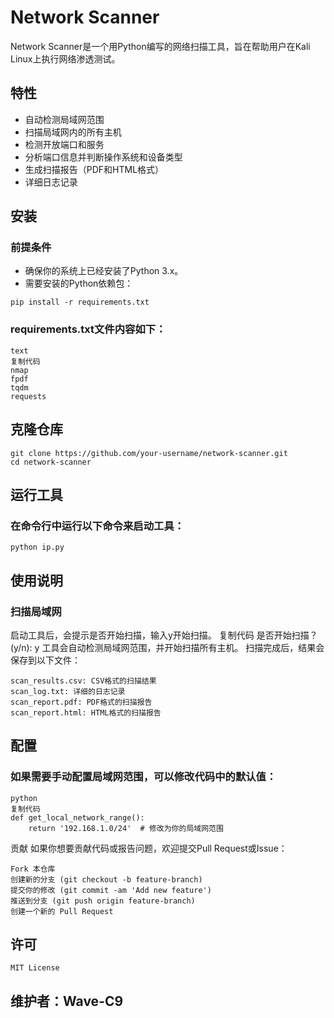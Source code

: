 
# Network Scanner

Network Scanner是一个用Python编写的网络扫描工具，旨在帮助用户在Kali Linux上执行网络渗透测试。

## 特性

- 自动检测局域网范围
- 扫描局域网内的所有主机
- 检测开放端口和服务
- 分析端口信息并判断操作系统和设备类型
- 生成扫描报告（PDF和HTML格式）
- 详细日志记录

## 安装

### 前提条件

- 确保你的系统上已经安装了Python 3.x。
- 需要安装的Python依赖包：

```
pip install -r requirements.txt
```
### requirements.txt文件内容如下：
```
text
复制代码
nmap
fpdf
tqdm
requests
```
## 克隆仓库
```
git clone https://github.com/your-username/network-scanner.git
cd network-scanner
```
## 运行工具
### 在命令行中运行以下命令来启动工具：
```
python ip.py
```
## 使用说明
### 扫描局域网
启动工具后，会提示是否开始扫描，输入y开始扫描。
复制代码
是否开始扫描？(y/n): y
工具会自动检测局域网范围，并开始扫描所有主机。
扫描完成后，结果会保存到以下文件：
```
scan_results.csv: CSV格式的扫描结果
scan_log.txt: 详细的日志记录
scan_report.pdf: PDF格式的扫描报告
scan_report.html: HTML格式的扫描报告
```
## 配置
### 如果需要手动配置局域网范围，可以修改代码中的默认值：
```
python
复制代码
def get_local_network_range():
    return '192.168.1.0/24'  # 修改为你的局域网范围
```
贡献
如果你想要贡献代码或报告问题，欢迎提交Pull Request或Issue：
```
Fork 本仓库
创建新的分支 (git checkout -b feature-branch)
提交你的修改 (git commit -am 'Add new feature')
推送到分支 (git push origin feature-branch)
创建一个新的 Pull Request
```
## 许可
```
MIT License
```
## 维护者：Wave-C9
